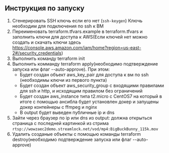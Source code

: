## Инструкция по запуску
1. Сгенерировать SSH ключь если его нет (`ssh-keygen`) Ключь необходим для подключения по ssh к ВМ
2. Переименовать terraform.tfvars.example в terraform.tfvars и заполнить ключи для доступа к AWS(Если ключей нет можно создать и скачать ключи здесь https://console.aws.amazon.com/iam/home?region=us-east-2#/security_credentials)
3. Выполнить команду terraform init 
4. Выполнить комманду terraform apply(необходимо подтверждение запуска или флаг --auto-approve). При этом:
    * Будет создан объект aws_key_pair для доступа к вм по ssh (необходимы ключи из первого пункта)
    * Будет создан объект aws_security_group с входящими правилами для ssh и http, и исходящим правилом без ограничений
    * Будет создан aws_instance типа t2.micro с CentOS7 на который в итоге с помощью ансибла будет установлен докер и запущены докер контейнеры с ffmpeg и nginx
    * В output будет выведен публичные ip и dns 
5. Зайти через браузер по ip или dns из output: должна открыться страница с последней картинкой из стрима `rtsp://wowzaec2demo.streamlock.net/vod/mp4:BigBuckBunny_115k.mov`
6. Удалить созданые объекты с помощью команды terraform destroy(необходимо подтверждение запуска или флаг --auto-approve)